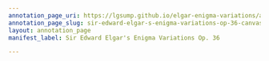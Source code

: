 ```yaml
---
annotation_page_uri: https://lgsump.github.io/elgar-enigma-variations/annotations/sir-edward-elgar-s-enigma-variations-op-36-canvas-1--sound.json
annotation_page_slug: sir-edward-elgar-s-enigma-variations-op-36-canvas-1--sound
layout: annotation_page
manifest_label: Sir Edward Elgar's Enigma Variations Op. 36

---
```

